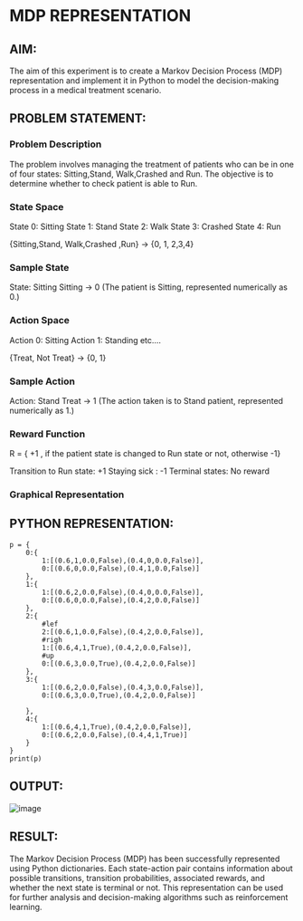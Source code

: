 # MDP REPRESENTATION

## AIM:
The aim of this experiment is to create a Markov Decision Process (MDP) representation and implement it in Python to model the decision-making process in a medical treatment scenario.

## PROBLEM STATEMENT:

### Problem Description
The problem involves managing the treatment of patients who can be in one of four states: Sitting,Stand, Walk,Crashed and Run. The objective is to determine whether to check patient is able to Run.

### State Space
State 0: Sitting State 1: Stand State 2: Walk State 3: Crashed State 4: Run

{Sitting,Stand, Walk,Crashed ,Run} -> {0, 1, 2,3,4}

### Sample State
State: Sitting Sitting -> 0 (The patient is Sitting, represented numerically as 0.)

### Action Space
Action 0: Sitting Action 1: Standing etc....

{Treat, Not Treat} -> {0, 1}

### Sample Action

Action: Stand Treat -> 1 (The action taken is to Stand patient, represented numerically as 1.)



### Reward Function
R = { +1 , if the patient state is changed to Run state or not, otherwise -1}

Transition to Run state: +1 Staying sick : -1 Terminal states: No reward

### Graphical Representation


## PYTHON REPRESENTATION:
```
p = {
    0:{
        1:[(0.6,1,0.0,False),(0.4,0,0.0,False)],
        0:[(0.6,0,0.0,False),(0.4,1,0.0,False)]
    },
    1:{
        1:[(0.6,2,0.0,False),(0.4,0,0.0,False)],
        0:[(0.6,0,0.0,False),(0.4,2,0.0,False)]
    },
    2:{
        #lef
        2:[(0.6,1,0.0,False),(0.4,2,0.0,False)],
        #righ
        1:[(0.6,4,1,True),(0.4,2,0.0,False)],
        #up
        0:[(0.6,3,0.0,True),(0.4,2,0.0,False)]
    },
    3:{
        1:[(0.6,2,0.0,False),(0.4,3,0.0,False)],
        0:[(0.6,3,0.0,True),(0.4,2,0.0,False)]
        
    },
    4:{
        1:[(0.6,4,1,True),(0.4,2,0.0,False)],
        0:[(0.6,2,0.0,False),(0.4,4,1,True)]
    }
}
print(p)
```

## OUTPUT:
![image](https://github.com/user-attachments/assets/f48bfa0d-d3cd-4671-b607-559ca36e40e1)


## RESULT:
The Markov Decision Process (MDP) has been successfully represented using Python dictionaries. Each state-action pair contains information about possible transitions, transition probabilities, associated rewards, and whether the next state is terminal or not. This representation can be used for further analysis and decision-making algorithms such as reinforcement learning.


